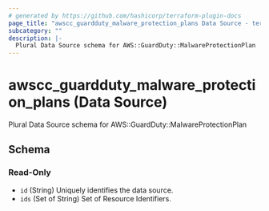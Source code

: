 ```yaml
---
# generated by https://github.com/hashicorp/terraform-plugin-docs
page_title: "awscc_guardduty_malware_protection_plans Data Source - terraform-provider-awscc"
subcategory: ""
description: |-
  Plural Data Source schema for AWS::GuardDuty::MalwareProtectionPlan
---
```


# awscc_guardduty_malware_protection_plans (Data Source)

Plural Data Source schema for AWS::GuardDuty::MalwareProtectionPlan



<!-- schema generated by tfplugindocs -->
## Schema

### Read-Only

- `id` (String) Uniquely identifies the data source.
- `ids` (Set of String) Set of Resource Identifiers.
